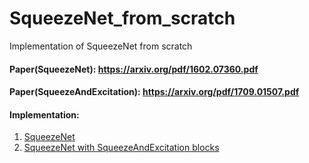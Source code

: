 # SqueezeNet_from_scratch
Implementation of SqueezeNet from scratch 

#### Paper(SqueezeNet): https://arxiv.org/pdf/1602.07360.pdf
#### Paper(SqueezeAndExcitation): https://arxiv.org/pdf/1709.01507.pdf

#### Implementation:
1.  [SqueezeNet](https://github.com/tshr-d-dragon/SqueezeNet_from_scratch/blob/main/SqueezeNet.py)
2.  [SqueezeNet with SqueezeAndExcitation blocks](https://github.com/tshr-d-dragon/SqueezeNet_from_scratch/blob/main/SqueezeNet_SE.py)
